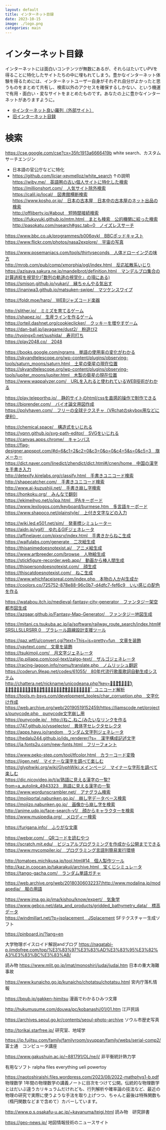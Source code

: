 ```yaml
---
layout: default
title: インターネット目録
date: 2023-10-15
image: ./logo.png
categories: main
---
```

# インターネット目録
インターネットには面白いコンテンツが無数にあるが、それらはたいていPVを得ることに特化したサイトたちの中に埋もれてしまう。豊かなインターネット体験を得るためには、インターネットユーザー自身がそれぞれ自分がよかったと思うものをまとめて共有し、検索以外のアクセスを確保するしかない、という機運で有用・面白い・変なサイトをまとめたものです。あなたの上に豊かなインターネットがありますように。  

- [🌐インターネット良い羅列（外部サイト）](https://scrapbox.io/ideoaves/%F0%9F%8C%90%E3%82%A4%E3%83%B3%E3%82%BF%E3%83%BC%E3%83%8D%E3%83%83%E3%83%88%E8%89%AF%E3%81%84%E7%BE%85%E5%88%97 )
- [旧インターネット目録](21)

# 検索
https://cse.google.com/cse?cx=35fc1913a6666419b white search、カスタムサーチエンジン
- 日本語の官公庁などに特化
- https://github.com/licjar-xeymelloz/white_search ↑の説明  
https://wiby.me/　英語圏の古い個人サイトに特化した検索  
https://millionshort.com/　人気サイト除外検索  
https://calil.jp/local/　図書館横断検索  
https://www.kosho.or.jp/　日本の古本屋　日本中の古本屋のネット出品の検索  
http://offliberty.io/#about　短時間接続検索  
https://fukuyuki.github.io/mtm.html　まとも検索　公的機関に絞った検索  
http://pasokatu.com/nsearch#gsc.tab=0　ノイズレスサーチ  


https://www.bbc.co.uk/programmes/b006qykl　BBCポッドキャスト  
https://www.flickr.com/photos/nasa2explore/　宇宙の写真  


https://www.posemaniacs.com/tools/thirtyseconds　人体ドローイングの味方  
http://mrob.com/pub/comp/xmorphia/ogl/index.html　反応拡散系いじり  
https://azisava.sakura.ne.jp/mandelbrot/definition.html　マンデルブロ集合の計算過程を視覚化(「数列の軌道の視覚化」の項にある)  
https://smison.github.io/yukari/　縁ちゃんやる気出す  
https://inaniwa3.github.io/matsuken-swipe/　マツケンスワイプ  


https://foldr.moe/harp/　WEBジャズコード楽器  


http://slither.io/　ミミズを育てるゲーム  
https://shapez.io/　生産ラインを作るゲーム  
https://orteil.dashnet.org/cookieclicker/　クッキーを増やすゲーム  
https://dan-ball.jp/javagame/dust2/　粉遊び2  
http://typingx0.net/sushida/　寿司打ち  
https://play2048.co/　2048  


https://books.google.com/ngrams　単語の使用率の変化がわかる  
https://skyandtelescope.org/wp-content/plugins/observing-tools/saturn_moons/saturn.html　土星の衛星の現在位置  
https://skyandtelescope.org/wp-content/plugins/observing-tools/jupiter_moons/jupiter.html　木製の衛星の現在位置  
https://www.wappalyzer.com/　URLを入れると使われているWEB技術がわかる  


https://play.teleporthq.io/　静的サイトのhtml/cssを直感的操作で制作できる  
https://biorender.com/　バイオ論文用図作成  
https://polyhaven.com/　フリーの全球テクスチャ（VRchatのskybox用などに便利）  


https://chemical.space/　構造式をいじれる  
https://yqnn.github.io/svg-path-editor/　SVGをいじれる  
https://canvas.apps.chrome/　キャンバス  
https://flag-designer.appspot.com/#d=6&c1=2&c2=0&c3=0&o=0&c4=5&s=0&c5=3　旗メーカー  
https://dict.naver.com/linedict/zhendict/dict.html#/cnen/home　中国の漢字を手書き入力  
http://detexify.kirelabs.org/classify.html　手書きユニコード検索  
http://shapecatcher.com/　手書きユニコード検索  
http://www.ai-kuzushiji.net/　手書き崩し字検索  
https://honkoku.org/　みんなで翻刻  
https://ekimeihyo.net/o/ipa.html　IPAキーボード  
https://www.lexilogos.com/keyboard/burmese.htm　多言語キーボード  
https://www.shapoco.net/plainstyle/　上付き文字などの入力  


https://wiki.led.e501.net/sim/　発車標シミュレーター  
https://aidn.jp/ygif/　ゆれるGIFジェネレータ  
https://affinelayer.com/pixsrv/index.html　手書きからねこ生成  
https://waifulabs.com/generate　二次絵生成  
https://thisanimedoesnotexist.ai/　アニメ絵生成  
https://www.artbreeder.com/browse　人物絵生成  
https://stickfigure-recorder.web.app/　動画から棒人間生成  
https://thispersondoesnotexist.com/　顔生成  
https://thiscatdoesnotexist.com/　ねこ生成  
https://www.whichfaceisreal.com/index.php　本物の人かAI生成か  
https://coolors.co/725752-878e88-96c0b7-d4dfc7-fef6c9　いい感じの配色を作る  


https://watabou.itch.io/medieval-fantasy-city-generator　ファンタジー架空都市図生成  
https://azgaar.github.io/Fantasy-Map-Generator/　ファンタジー地図生成  


https://mitani.cs.tsukuba.ac.jp/ja/software/railway_route_search/index.html#SRSLLSLLRSRR,0　プラレール路線設計支援ツール  


https://qaz.wtf/u/convert.cgi?text=This+is+pretty+fun　文章を装飾  
https://yaytext.com/　文章を装飾  
https://tsukimoji.com/　月文字ジェネレータ  
https://jp.piliapp.com/cool-text/zalgo-text/　ザルゴジェネレータ  
https://racing-lagoon.info/nomu/translate.php　ノムリッシュ翻訳  
https://coderun.9leap.net/codes/61055/　80年代流行歌風歌詞自動生成システム  
http://chattera.net/nickname/unicodeana.php?key=午̷̖̺͈̆͛͝前̧̢̖̫̊3̘̦時̗͡の̶̛̘̙̤̙̌̉͢い̷゙̊̈̓̓̅ば̬̬̩͈̊͡ら゙̜̩̹ぎ̫̺̓ͣ̕͡げ̧̛̩̞̽ん゙̨̼̗̤̂̄　ユニコード解析  
https://tools.m-bsys.com/development_tooles/char_corruption.php　文字化け作成  
https://web.archive.org/web/20190519152459/https://liamscode.net/projects/punycode.php　punycode文字崩し用  
https://punycode.jp/　http://ねこ.ねこ/みたいなリンクを作る  
https://747.github.io/vsselector/　異体字セレクタセレクタ  
https://apps.hayu.io/random　ランダム文字列ジェネレータ  
https://hedalu244.github.io/ids_renderer/?s=　漢字構成記述文字  
https://ja.fonts2u.com/new-fonts.html　フリーフォント  


https://www.peko-step.com/tool/tfcolor.html　カラーコード変換  
https://jigen.net/　マイナーな漢字を調べて楽しむ  
https://glyphwiki.org/wiki/GlyphWiki:メインページ　マイナーな字形を調べて楽しむ  
https://dic.nicovideo.jp/t/a/熟語に見える漢字の一覧?from=a_autolink_4943323　熟語に見える漢字の一覧  
https://www.wordunscrambler.net/　アナグラム検索  
https://mojiportal.nabunken.go.jp/　崩し字データベース検索  
https://mojizo.nabunken.go.jp/　画像から崩し字を検索  
http://anime.udp.jp/face-search-v1/　顔からキャラクターを検索  
https://www.musipedia.org/　メロディー検索  




https://furigana.info/　ふりがな文庫  


https://webqr.com/　QRコードを読むやつ  
https://scratch.mit.edu/　ビジュアルプログラミングを作成から公開までできる  
https://www.mycompiler.io/　プログラミング言語別簡易実行環境  




http://tomatoes.michikusa.jp/tool.html#14　個人製作ツール  
http://kaz.in.coocan.jp/takarakuji/archive.html　宝くじシミュレータ  
https://tango-gacha.com/　ランダム単語ガチャ  


https://web.archive.org/web/20180306032237/http://www.modalina.jp/modapedia/　服の用語  


https://www.jma.go.jp/jma/kishou/know/expert/　気象学  
https://www.gebco.net/data_and_products/gridded_bathymetry_data/　標高データ  
https://windmillart.net/?p=jsplacement　JSplacement SFテクスチャー生成ソフト  



https://pinboard.in/?lang=en  


大学物理ボイスロイド解説andブログ
https://nagatabi-p.jimdofree.com/top/%E3%83%97%E3%83%AD%E3%83%95%E3%82%A3%E3%83%BC%E3%83%AB/

読み物
https://www.mlit.go.jp/jmat/monoshiri/judai/judai.htm 日本の重大海難事故

https://www.kunaicho.go.jp/kunaicho/chotatsu/chotatsu.html 宮内庁落札情報

https://bpub.jp/gakken-himitsu
漫画でわかるひみつ文庫

http://hukumusume.com/douwa/pc/kobanashi/01/01.htm
江戸民話


https://archives.seoul.go.kr/contents/seoul-photo-archive
ソウル市歴史写真

http://torikai.starfree.jp/
研究室、地域学

https://jp.fujitsu.com/family/familyroom/syuppan/family/webs/serial-comp2/
富士通　コンピュータ講座

https://www.gakushuin.ac.jp/~881791/OL/ne/j/
非平衡統計熱力学


有用なソフト
ralpha
files
everything
ueli
powertoy

https://naotoshiraishi.files.wordpress.com/2023/08/2022-mathphys1-b.pdf 物理数学
1年間の物理数学の講義ノートに目次をつけて公開。伝統的な物理数学とはだいぶ違うカリキュラムだけれども、行列解析や確率論の技法など、最近の物理の研究で実際に使うような手法を取り上げつつ、ちゃんと最後は特殊関数も（楕円関数などまで含めて）カバーしています。

http://www.p.s.osakafu-u.ac.jp/~kayanuma/teigi.html
読み物　研究辞書

https://geo-news.jp/
地図情報技術のニュースサイト
